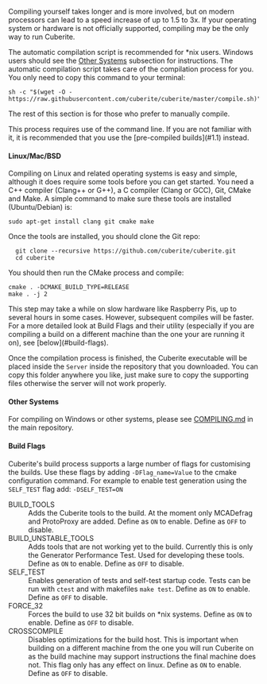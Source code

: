 Compiling yourself takes longer and is more involved, but on modern processors can lead to a speed increase of up to 1.5 to 3x. If your operating system or hardware is not officially supported, compiling may be the only way to run Cuberite.

The automatic compilation script is recommended for *nix users. Windows users should see the [Other Systems](#other-systems) subsection for instructions. The automatic compilation script takes care of the compilation process for you. You only need to copy this command to your terminal:

    sh -c "$(wget -O - https://raw.githubusercontent.com/cuberite/cuberite/master/compile.sh)"

The rest of this section is for those who prefer to manually compile.

<aside class="warnbox">
	This process requires use of the command line. If you are not familiar with it, it is recommended that you use the [pre-compiled builds](#1.1) instead.
</aside>

#### Linux/Mac/BSD
Compiling on Linux and related operating systems is easy and simple, although it does require some tools before you can get started. You need a C++ compiler (Clang++ or G++), a C compiler (Clang or GCC), Git, CMake and Make. A simple command to make sure these tools are installed (Ubuntu/Debian) is:

    sudo apt-get install clang git cmake make

Once the tools are installed, you should clone the Git repo:

      git clone --recursive https://github.com/cuberite/cuberite.git
      cd cuberite

You should then run the CMake process and compile:

    cmake . -DCMAKE_BUILD_TYPE=RELEASE
    make . -j 2

<aside class="warnbox">
	This step may take a while on slow hardware like Raspberry Pis, up to several hours in some cases. However, subsequent compiles will be faster.
</aside>

<aside class="infobox">
	For a more detailed look at Build Flags and their utility (especially if you are compiling a build on a different machine than the one your are running it on), see [below](#build-flags).
</aside>

Once the compilation process is finished, the Cuberite executable will be placed inside the <code>Server</code> inside the repository that you downloaded. You can copy this folder anywhere you like, just make sure to copy the supporting files otherwise the server will not work properly.

#### Other Systems
For compiling on Windows or other systems, please see [COMPILING.md](https://github.com/cuberite/cuberite/blob/master/COMPILING.md) in the main repository.

#### Build Flags
Cuberite's build process supports a large number of flags for customising the builds. Use these flags by adding <code>-DFlag_name=Value</code> to the cmake configuration command. For example to enable test generation using the <code>SELF_TEST</code> flag add: <code>-DSELF_TEST=ON</code>

<dl>
	<dt>BUILD_TOOLS</dt>
	<dd>
		Adds the Cuberite tools to the build. At the moment only MCADefrag and ProtoProxy are added. Define as <code>ON</code> to
		enable. Define as <code>OFF</code> to disable.
	</dd>
	<dt>BUILD_UNSTABLE_TOOLS</dt>
	<dd>
		Adds tools that are not working yet to the build. Currently this is only the Generator Performance Test. Used for developing these
		tools. Define as <code>ON</code> to enable. Define as <code>OFF</code> to disable.
	</dd>
	<dt>SELF_TEST</dt>
	<dd>
		Enables generation of tests and self-test startup code. Tests can be run with <code>ctest</code> and with makefiles
		<code>make test</code>. Define as <code>ON</code> to enable. Define as <code>OFF</code> to disable.
	</dd>
	<dt>FORCE_32</dt>
	<dd>
		Forces the build to use 32 bit builds on *nix systems. Define as <code>ON</code> to enable. Define as <code>OFF</code> to
		disable.
	</dd>
	<dt>CROSSCOMPILE</dt>
	<dd>
		Disables optimizations for the build host. This is important when building on a different machine from the one you will
		run Cuberite on as the build machine may support instructions the final machine does not. This flag only has any effect
		on linux. Define as <code>ON</code> to enable. Define as <code>OFF</code> to disable.
	</dd>
</dl>
